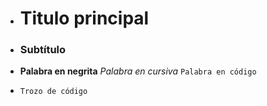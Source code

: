 * # Titulo principal
* ### Subtítulo
* **Palabra en negrita**
*Palabra en cursiva*
`Palabra en código`
* <pre><code>Trozo de código</code></pre>
